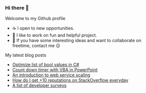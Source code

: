 ### Hi there 👋

Welcome to my Github profile

- ☕ I open to new opportunities.
- 🎉 I like to work on fun and helpful project.
- 💬 If you have some interesting ideas and want to collaborate on freetime, contact me 😉

My latest blog posts
<!-- BLOG-POST-LIST:START -->
- [Optimize list of bool values in C#](https://huntertran.com/2022/04/24/Optimize-list-of-bool-values-in-C/)
- [Count down timer with VBA in PowerPoint](https://huntertran.com/2022/04/17/Count-down-timer-with-VBA-in-PowerPoint/)
- [An introduction to web service scaling](https://huntertran.com/2022/01/22/An-introduction-to-web-service-scaling/)
- [How do I get +10 reputations on StackOverflow everyday](https://huntertran.com/2021/09/19/how-do-i-get-10-reputation-on-stackoverflow-everyday/)
- [A list of developer surveys](https://huntertran.com/2021/05/22/A-list-of-developer-surveys/)
<!-- BLOG-POST-LIST:END -->
